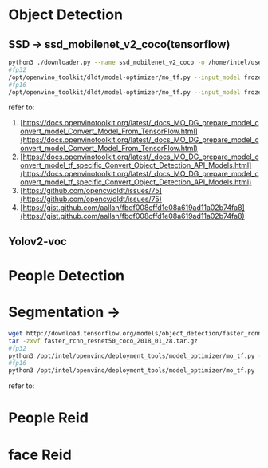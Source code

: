# Object Detection
## SSD -> ssd_mobilenet_v2_coco(tensorflow)
```bash
python3 ./downloader.py --name ssd_mobilenet_v2_coco -o /home/intel/user/model_forSummmerCamp/object_detection
#fp32
/opt/openvino_toolkit/dldt/model-optimizer/mo_tf.py --input_model frozen_inference_graph.pb --tensorflow_use_custom_operations_config /opt/openvino_toolkit/dldt/model-optimizer/extensions/front/tf/ssd_v2_support.json --tensorflow_object_detection_api_pipeline_config pipeline.config --reverse_input_channels --data_type FP32 --output_dir ./output/fp32/
#fp16
/opt/openvino_toolkit/dldt/model-optimizer/mo_tf.py --input_model frozen_inference_graph.pb --tensorflow_use_custom_operations_config /opt/openvino_toolkit/dldt/model-optimizer/extensions/front/tf/ssd_v2_support.json --tensorflow_object_detection_api_pipeline_config pipeline.config --reverse_input_channels --data_type FP16 --output_dir ./output/fp16/
```
refer to:
1. [https://docs.openvinotoolkit.org/latest/_docs_MO_DG_prepare_model_convert_model_Convert_Model_From_TensorFlow.html](https://docs.openvinotoolkit.org/latest/_docs_MO_DG_prepare_model_convert_model_Convert_Model_From_TensorFlow.html)
2. [https://docs.openvinotoolkit.org/latest/_docs_MO_DG_prepare_model_convert_model_tf_specific_Convert_Object_Detection_API_Models.html](https://docs.openvinotoolkit.org/latest/_docs_MO_DG_prepare_model_convert_model_tf_specific_Convert_Object_Detection_API_Models.html)
3. [https://github.com/opencv/dldt/issues/75](https://github.com/opencv/dldt/issues/75)
4. [https://gist.github.com/aallan/fbdf008cffd1e08a619ad11a02b74fa8](https://gist.github.com/aallan/fbdf008cffd1e08a619ad11a02b74fa8)
## Yolov2-voc

# People Detection

# Segmentation -> 
```bash
wget http://download.tensorflow.org/models/object_detection/faster_rcnn_resnet50_coco_2018_01_28.tar.gz
tar -zxvf faster_rcnn_resnet50_coco_2018_01_28.tar.gz
#fp32
python3 /opt/intel/openvino/deployment_tools/model_optimizer/mo_tf.py --input_model frozen_inference_graph.pb --tensorflow_use_custom_operations_config /opt/intel/openvino/deployment_tools/model_optimizer/extensions/front/tf/faster_rcnn_support.json --tensorflow_object_detection_api_pipeline_config pipeline.config --reverse_input_channels --data_type FP32 --output_dir ./output/FP32
#fp16
python3 /opt/intel/openvino/deployment_tools/model_optimizer/mo_tf.py --input_model frozen_inference_graph.pb --tensorflow_use_custom_operations_config /opt/intel/openvino/deployment_tools/model_optimizer/extensions/front/tf/faster_rcnn_support.json --tensorflow_object_detection_api_pipeline_config pipeline.config --reverse_input_channels --data_type FP16 --output_dir ./output/FP16
```
refer to:


# People Reid

# face Reid
